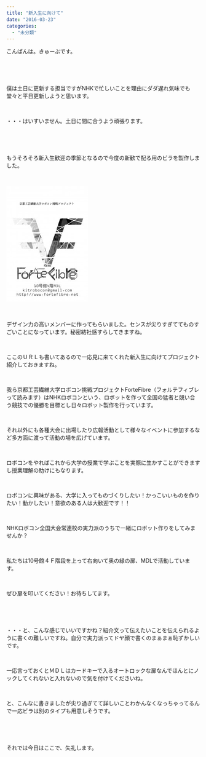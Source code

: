 ```yaml
---
title: "新入生に向けて"
date: "2016-03-23"
categories: 
  - "未分類"
---
```


こんばんは。きゅーぶです。

 

 

僕は土日に更新する担当ですがNHKで忙しいことを理由にダダ遅れ気味でも堂々と平日更新しようと思います。

 

・・・はいすいません。土日に間に合うよう頑張ります。

 

 

もうそろそろ新入生歓迎の季節となるので今度の新歓で配る用のビラを製作しました。

 

[![BIRA](images/BIRA-212x300.jpg)](http://www.fortefibre.net/blog/wp-content/uploads/2016/03/BIRA.jpg)

 

デザイン力の高いメンバーに作ってもらいました。センスが尖りすぎててものすごいことになっています。秘密結社感すらしてきますね。

 

ここのＵＲＬも書いてあるので一応見に来てくれた新入生に向けてプロジェクト紹介しておきますね。

 

我ら京都工芸繊維大学ロボコン挑戦プロジェクトForteFibre（フォルテフィブレって読みます）はNHKロボコンという、ロボットを作って全国の猛者と競い合う競技での優勝を目標とし日々ロボット製作を行っています。

 

それ以外にも各種大会に出場したり広報活動として様々なイベントに参加するなど多方面に渡って活動の場を広げています。

 

ロボコンをやればこれから大学の授業で学ぶことを実際に生かすことができますし授業理解の助けにもなります。

 

ロボコンに興味がある、大学に入ってものづくりしたい！かっこいいものを作りたい！動かしたい！意欲のある人は大歓迎です！！

 

NHKロボコン全国大会常連校の実力派のうちで一緒にロボット作りをしてみませんか？

 

私たちは10号館４Ｆ階段を上って右向いて奥の緑の扉、MDLで活動しています。

 

ぜひ扉を叩いてください！お待ちしてます。

 

 

・・・と、こんな感じでいいですかね？紹介文って伝えたいことを伝えられるように書くの難しいですね。自分で実力派ってドヤ顔で書くのまぁまぁ恥ずかしいです。

 

一応言っておくとＭＤＬはカードキーで入るオートロックな扉なんでほんとにノックしてくれないと入れないので気を付けてくださいね。

 

と、こんなに書きましたが尖り過ぎてて詳しいことわかんなくなっちゃってるんで一応ビラは別のタイプも用意しそうです。

 

 

それでは今日はここで、失礼します。
